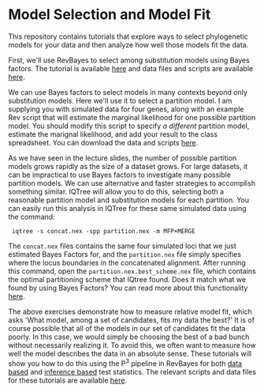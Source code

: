 # Model Selection and Model Fit

This repository contains tutorials that explore ways to select phylogenetic models for your data and then analyze how well those models fit the data.

First, we'll use RevBayes to select among substitution models using Bayes factors. The tutorial is available [here](https://revbayes.github.io/tutorials/model_selection_bayes_factors/bf_subst_model.html) and data files and scripts are available [here](https://github.com/IntroPhylogenomics/ModelSelectionAndFit/blob/master/1_revbayes_model_selection_bayes_factors_bf_subst_model.zip).

We can use Bayes factors to select models in many contexts beyond only substitution models. Here we'll use it to select a partition model. I am supplying you with simulated data for four genes, along with an example Rev script that will estimate the marginal likelihood for one possible partition model. You should modify this script to specify _a different_ partition model, estimate the marignal likelihood, and add your result to the class spreadsheet. You can download the data and scripts [here](https://github.com/IntroPhylogenomics/ModelSelectionAndFit/blob/master/2_partition_model_selection.zip).

As we have seen in the lecture slides, the number of possible partition models grows rapidly as the size of a dataset grows. For large datasets, it can be impractical to use Bayes factors to investigate many possible partition models. We can use alternative and faster strategies to accomplish something similar. IQTree will allow you to do this, selecting both a reasonable partition model and substitution models for each partition. You can easily run this analysis in IQTree for these same simulated data using the command:

```
 iqtree -s concat.nex -spp partition.nex -m MFP+MERGE
```
The ```concat.nex``` files contains the same four simulated loci that we just estimated Bayes Factors for, and the ```partition.nex``` file simply specifies where the locus boundaries in the concatenated alignment. After running this command, open the ```partition.nex.best_scheme.nex``` file, which contains the optimal partitioning scheme that IQtree found. Does it match what we found by using Bayes Factors? You can read more about this functionality [here](http://www.iqtree.org/doc/Advanced-Tutorial#choosing-the-right-partitioning-scheme).

The above exercises demonstrate how to measure relative model fit, which asks 'What model, among a set of candidates, fits my data the best?' It is of course possible that all of the models in our set of candidates fit the data poorly. In this case, we would simply be choosing the best of a bad bunch without necessarily realizing it. To avoid this, we often want to measure how well the model describes the data in an absolute sense. These tutorials will show you how to do this using the P<sup>3</sup> pipeline in RevBayes for both [data based](https://revbayes.github.io/tutorials/model_testing_pps/pps_data.html) and [inference based](https://revbayes.github.io/tutorials/model_testing_pps/pps_inference.html) test statistics. The relevant scripts and data files for these tutorials are available [here](https://github.com/IntroPhylogenomics/ModelSelectionAndFit/blob/master/3_revbayes_model_testing.zip).